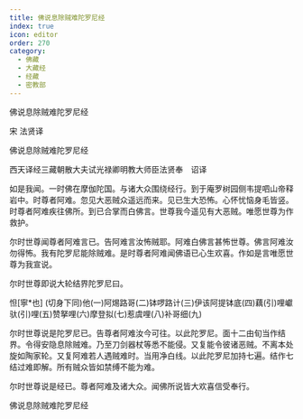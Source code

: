 ```yaml
---
title: 佛说息除贼难陀罗尼经
index: true
icon: editor
order: 270
category:
  - 佛藏
  - 大藏经
  - 经藏
  - 密教部
---
```


  佛说息除贼难陀罗尼经  

宋 法贤译  

佛说息除贼难陀罗尼经  

西天译经三藏朝散大夫试光禄卿明教大师臣法贤奉　诏译  

如是我闻。一时佛在摩伽陀国。与诸大众围绕经行。到于庵罗树园侧韦提呬山帝释岩中。时尊者阿难。忽见大恶贼众遥远而来。见已生大恐怖。心怀忧恼身毛皆竖。时尊者阿难疾往佛所。到已合掌而白佛言。世尊我今遥见有大恶贼。唯愿世尊为作救护。  

尔时世尊闻尊者阿难言已。告阿难言汝怖贼耶。阿难白佛言甚怖世尊。佛言阿难汝勿得怖。我有陀罗尼能除贼难。是时尊者阿难闻佛语已心生欢喜。作如是言唯愿世尊为我宣说。  

尔时世尊即说大轮结界陀罗尼曰。  

怛[寧*也] (切身下同)他(一)阿焬路哥(二)钵啰路计(三)伊该阿提钵底(四)藕(引)哩巘驮(引)哩(五)赞拏哩(六)摩登拟(七)惹虞哩(八)补哥细(九)  

尔时世尊说是陀罗尼已。告尊者阿难汝今可往。以此陀罗尼。面十二由旬当作结界。令得安隐息除贼难。乃至刀剑器杖等悉不能侵。又复能令彼诸恶贼。不离本处旋如陶家轮。又复阿难若人遇贼难时。当用净白线。以此陀罗尼加持七遍。结作七结过难即解。所有贼众皆如禁缚不能为难。  

尔时世尊说是经已。尊者阿难及诸大众。闻佛所说皆大欢喜信受奉行。  

佛说息除贼难陀罗尼经  
